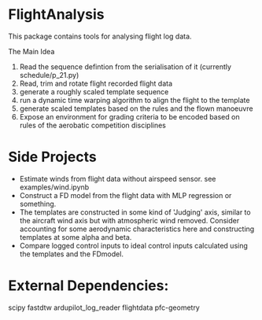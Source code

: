 # FlightAnalysis

This package contains tools for analysing flight log data. 

The Main Idea
1. Read the sequence defintion from the serialisation of it (currently schedule/p_21.py)
2. Read, trim and rotate flight recorded flight data
3. generate a roughly scaled template sequence
4. run a dynamic time warping algorithm to align the flight to the template
5. generate scaled templates based on the rules and the flown manoeuvre
6. Expose an environment for grading criteria to be encoded based on rules of the aerobatic competition disciplines

# Side Projects
- Estimate winds from flight data without airspeed sensor. see examples/wind.ipynb
- Construct a FD model from the flight data with MLP regression or something.
- The templates are constructed in some kind of 'Judging' axis, similar to the aircraft wind axis but with atmospheric wind removed. Consider accounting for some aerodynamic characteristics here and constructing templates at some alpha and beta.
- Compare logged control inputs to ideal control inputs calculated using the templates and the FDmodel.


# External Dependencies:
scipy
fastdtw
ardupilot_log_reader
flightdata
pfc-geometry
